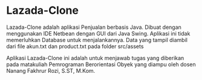 # Lazada-Clone

Lazada-Clone adalah aplikasi Penjualan berbasis Java. Dibuat dengan menggunakan IDE Netbean dengan GUI dari Java Swing.
Aplikasi ini tidak memerluhkan Database untuk menjalankannya. Data yang tampil diambil dari file akun.txt dan product.txt pada folder src/assets

Aplikasi Lazada-Clone ini adalah untuk menjawab tugas yang
diberikan pada matakuliah Pemrograman Berorientasi Obyek yang diampu oleh dosen Nanang Fakhrur Rozi, S.ST, M.Kom.